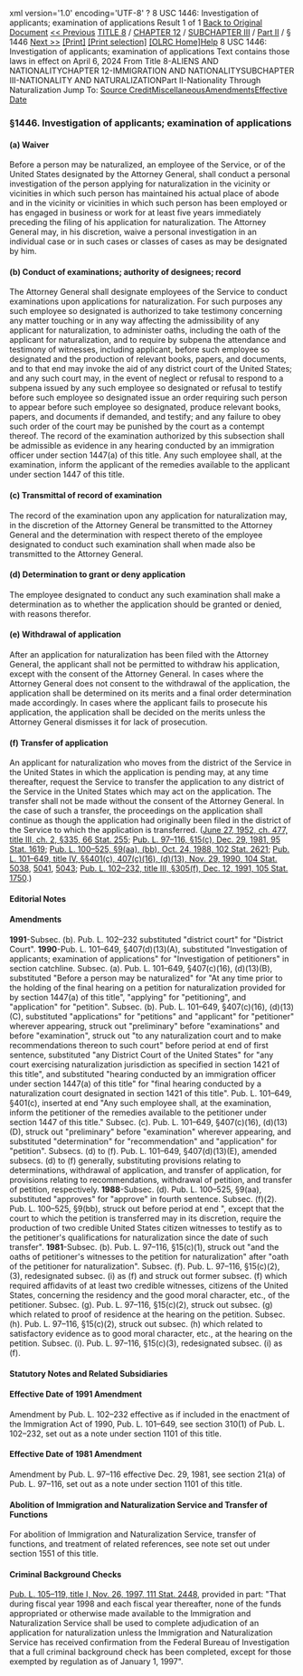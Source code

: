 xml version='1.0' encoding='UTF-8' ?
8 USC 1446: Investigation of applicants; examination of applications
 Result 1 of 1
[Back to Original Document](/view.xhtml;jsessionid=7C893A99A1B2D9B63B6088D0D4EC9ACA)
[<< Previous](#)
 [TITLE 8](/view.xhtml;jsessionid=7C893A99A1B2D9B63B6088D0D4EC9ACA?req=granuleid%3AUSC-prelim-title8&saved=%7CZ3JhbnVsZWlkOlVTQy1wcmVsaW0tdGl0bGU4LXNlY3Rpb24xNDQ2%7C%7C%7C0%7Cfalse%7Cprelim&edition=prelim) / [CHAPTER 12](/view.xhtml;jsessionid=7C893A99A1B2D9B63B6088D0D4EC9ACA?req=granuleid%3AUSC-prelim-title8-chapter12&saved=%7CZ3JhbnVsZWlkOlVTQy1wcmVsaW0tdGl0bGU4LXNlY3Rpb24xNDQ2%7C%7C%7C0%7Cfalse%7Cprelim&edition=prelim) / [SUBCHAPTER III](/view.xhtml;jsessionid=7C893A99A1B2D9B63B6088D0D4EC9ACA?req=granuleid%3AUSC-prelim-title8-chapter12-subchapter3&saved=%7CZ3JhbnVsZWlkOlVTQy1wcmVsaW0tdGl0bGU4LXNlY3Rpb24xNDQ2%7C%7C%7C0%7Cfalse%7Cprelim&edition=prelim) / [Part II](/view.xhtml;jsessionid=7C893A99A1B2D9B63B6088D0D4EC9ACA?req=granuleid%3AUSC-prelim-title8-chapter12-subchapter3-part2&saved=%7CZ3JhbnVsZWlkOlVTQy1wcmVsaW0tdGl0bGU4LXNlY3Rpb24xNDQ2%7C%7C%7C0%7Cfalse%7Cprelim&edition=prelim) / § 1446
 [Next >>](#)
[[Print]](#)
 [[Print selection]](#)
[[OLRC Home]](/browse.xhtml;jsessionid=7C893A99A1B2D9B63B6088D0D4EC9ACA)[Help](/navHelp.xhtml;jsessionid=7C893A99A1B2D9B63B6088D0D4EC9ACA)
8 USC 1446: Investigation of applicants; examination of applications
Text contains those laws in effect on April 6, 2024
From Title 8-ALIENS AND NATIONALITYCHAPTER 12-IMMIGRATION AND NATIONALITYSUBCHAPTER III-NATIONALITY AND NATURALIZATIONPart II-Nationality Through Naturalization
Jump To: [Source Credit](#sourcecredit)[Miscellaneous](#miscellaneous-note)[Amendments](#amendment-note)[Effective Date](#effectivedate-amendment-note)
### §1446. Investigation of applicants; examination of applications
#### (a) Waiver
Before a person may be naturalized, an employee of the Service, or of the United States designated by the Attorney General, shall conduct a personal investigation of the person applying for naturalization in the vicinity or vicinities in which such person has maintained his actual place of abode and in the vicinity or vicinities in which such person has been employed or has engaged in business or work for at least five years immediately preceding the filing of his application for naturalization. The Attorney General may, in his discretion, waive a personal investigation in an individual case or in such cases or classes of cases as may be designated by him.
#### (b) Conduct of examinations; authority of designees; record
The Attorney General shall designate employees of the Service to conduct examinations upon applications for naturalization. For such purposes any such employee so designated is authorized to take testimony concerning any matter touching or in any way affecting the admissibility of any applicant for naturalization, to administer oaths, including the oath of the applicant for naturalization, and to require by subpena the attendance and testimony of witnesses, including applicant, before such employee so designated and the production of relevant books, papers, and documents, and to that end may invoke the aid of any district court of the United States; and any such court may, in the event of neglect or refusal to respond to a subpena issued by any such employee so designated or refusal to testify before such employee so designated issue an order requiring such person to appear before such employee so designated, produce relevant books, papers, and documents if demanded, and testify; and any failure to obey such order of the court may be punished by the court as a contempt thereof. The record of the examination authorized by this subsection shall be admissible as evidence in any hearing conducted by an immigration officer under section 1447(a) of this title. Any such employee shall, at the examination, inform the applicant of the remedies available to the applicant under section 1447 of this title.
#### (c) Transmittal of record of examination
The record of the examination upon any application for naturalization may, in the discretion of the Attorney General be transmitted to the Attorney General and the determination with respect thereto of the employee designated to conduct such examination shall when made also be transmitted to the Attorney General.
#### (d) Determination to grant or deny application
The employee designated to conduct any such examination shall make a determination as to whether the application should be granted or denied, with reasons therefor.
#### (e) Withdrawal of application
After an application for naturalization has been filed with the Attorney General, the applicant shall not be permitted to withdraw his application, except with the consent of the Attorney General. In cases where the Attorney General does not consent to the withdrawal of the application, the application shall be determined on its merits and a final order determination made accordingly. In cases where the applicant fails to prosecute his application, the application shall be decided on the merits unless the Attorney General dismisses it for lack of prosecution.
#### (f) Transfer of application
An applicant for naturalization who moves from the district of the Service in the United States in which the application is pending may, at any time thereafter, request the Service to transfer the application to any district of the Service in the United States which may act on the application. The transfer shall not be made without the consent of the Attorney General. In the case of such a transfer, the proceedings on the application shall continue as though the application had originally been filed in the district of the Service to which the application is transferred.
([June 27, 1952, ch. 477, title III, ch. 2, §335, 66 Stat. 255](/statviewer.htm?volume=66&page=255); [Pub. L. 97–116, §15(c), Dec. 29, 1981, 95 Stat. 1619](/statviewer.htm?volume=95&page=1619); [Pub. L. 100–525, §9(aa), (bb), Oct. 24, 1988, 102 Stat. 2621](/statviewer.htm?volume=102&page=2621); [Pub. L. 101–649, title IV, §§401(c), 407(c)(16), (d)(13), Nov. 29, 1990, 104 Stat. 5038](/statviewer.htm?volume=104&page=5038), [5041](/statviewer.htm?volume=104&page=5041), [5043](/statviewer.htm?volume=104&page=5043); [Pub. L. 102–232, title III, §305(f), Dec. 12, 1991, 105 Stat. 1750](/statviewer.htm?volume=105&page=1750).)
#### **Editorial Notes**
#### Amendments
**1991**-Subsec. (b). Pub. L. 102–232 substituted "district court" for "District Court".
**1990**-Pub. L. 101–649, §407(d)(13)(A), substituted "Investigation of applicants; examination of applications" for "Investigation of petitioners" in section catchline.
Subsec. (a). Pub. L. 101–649, §407(c)(16), (d)(13)(B), substituted "Before a person may be naturalized" for "At any time prior to the holding of the final hearing on a petition for naturalization provided for by section 1447(a) of this title", "applying" for "petitioning", and "application" for "petition".
Subsec. (b). Pub. L. 101–649, §407(c)(16), (d)(13)(C), substituted "applications" for "petitions" and "applicant" for "petitioner" wherever appearing, struck out "preliminary" before "examinations" and before "examination", struck out "to any naturalization court and to make recommendations thereon to such court" before period at end of first sentence, substituted "any District Court of the United States" for "any court exercising naturalization jurisdiction as specified in section 1421 of this title", and substituted "hearing conducted by an immigration officer under section 1447(a) of this title" for "final hearing conducted by a naturalization court designated in section 1421 of this title".
Pub. L. 101–649, §401(c), inserted at end "Any such employee shall, at the examination, inform the petitioner of the remedies available to the petitioner under section 1447 of this title."
Subsec. (c). Pub. L. 101–649, §407(c)(16), (d)(13)(D), struck out "preliminary" before "examination" wherever appearing, and substituted "determination" for "recommendation" and "application" for "petition".
Subsecs. (d) to (f). Pub. L. 101–649, §407(d)(13)(E), amended subsecs. (d) to (f) generally, substituting provisions relating to determinations, withdrawal of application, and transfer of application, for provisions relating to recommendations, withdrawal of petition, and transfer of petition, respectively.
**1988**-Subsec. (d). Pub. L. 100–525, §9(aa), substituted "approves" for "approve" in fourth sentence.
Subsec. (f)(2). Pub. L. 100–525, §9(bb), struck out before period at end ", except that the court to which the petition is transferred may in its discretion, require the production of two credible United States citizen witnesses to testify as to the petitioner's qualifications for naturalization since the date of such transfer".
**1981**-Subsec. (b). Pub. L. 97–116, §15(c)(1), struck out "and the oaths of petitioner's witnesses to the petition for naturalization" after "oath of the petitioner for naturalization".
Subsec. (f). Pub. L. 97–116, §15(c)(2), (3), redesignated subsec. (i) as (f) and struck out former subsec. (f) which required affidavits of at least two credible witnesses, citizens of the United States, concerning the residency and the good moral character, etc., of the petitioner.
Subsec. (g). Pub. L. 97–116, §15(c)(2), struck out subsec. (g) which related to proof of residence at the hearing on the petition.
Subsec. (h). Pub. L. 97–116, §15(c)(2), struck out subsec. (h) which related to satisfactory evidence as to good moral character, etc., at the hearing on the petition.
Subsec. (i). Pub. L. 97–116, §15(c)(3), redesignated subsec. (i) as (f).
#### **Statutory Notes and Related Subsidiaries**
#### Effective Date of 1991 Amendment
Amendment by Pub. L. 102–232 effective as if included in the enactment of the Immigration Act of 1990, Pub. L. 101–649, see section 310(1) of Pub. L. 102–232, set out as a note under section 1101 of this title.
#### Effective Date of 1981 Amendment
Amendment by Pub. L. 97–116 effective Dec. 29, 1981, see section 21(a) of Pub. L. 97–116, set out as a note under section 1101 of this title.
#### Abolition of Immigration and Naturalization Service and Transfer of Functions
For abolition of Immigration and Naturalization Service, transfer of functions, and treatment of related references, see note set out under section 1551 of this title.
#### Criminal Background Checks
[Pub. L. 105–119, title I, Nov. 26, 1997, 111 Stat. 2448](/statviewer.htm?volume=111&page=2448), provided in part: "That during fiscal year 1998 and each fiscal year thereafter, none of the funds appropriated or otherwise made available to the Immigration and Naturalization Service shall be used to complete adjudication of an application for naturalization unless the Immigration and Naturalization Service has received confirmation from the Federal Bureau of Investigation that a full criminal background check has been completed, except for those exempted by regulation as of January 1, 1997".
